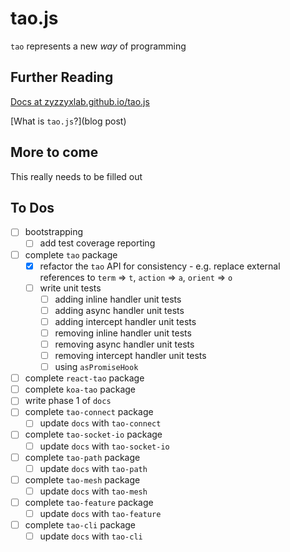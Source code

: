 # tao.js

`tao` represents a new _way_ of programming

## Further Reading

[Docs at zyzzyxlab.github.io/tao.js](https://zyzzyxlab.github.io/tao.js)

[What is `tao.js`?](blog post)

## More to come

This really needs to be filled out

## To Dos

* [ ] bootstrapping
  * [ ] add test coverage reporting
* [ ] complete `tao` package
  * [x] refactor the `tao` API for consistency - e.g. replace external references to `term` => `t`, `action` => `a`, `orient` => `o`
  - [ ] write unit tests
    * [ ] adding inline handler unit tests
    * [ ] adding async handler unit tests
    * [ ] adding intercept handler unit tests
    * [ ] removing inline handler unit tests
    * [ ] removing async handler unit tests
    * [ ] removing intercept handler unit tests
    - [ ] using `asPromiseHook`
* [ ] complete `react-tao` package
* [ ] complete `koa-tao` package
* [ ] write phase 1 of `docs`
* [ ] complete `tao-connect` package
  * [ ] update `docs` with `tao-connect`
* [ ] complete `tao-socket-io` package
  * [ ] update `docs` with `tao-socket-io`
* [ ] complete `tao-path` package
  * [ ] update `docs` with `tao-path`
* [ ] complete `tao-mesh` package
  * [ ] update `docs` with `tao-mesh`
* [ ] complete `tao-feature` package
  * [ ] update `docs` with `tao-feature`
* [ ] complete `tao-cli` package
  * [ ] update `docs` with `tao-cli`
